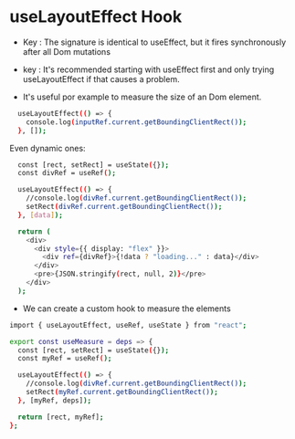 # useLayoutEffect Hook

* Key : The signature is identical to useEffect, but it fires synchronously after all Dom mutations
* key : It's recommended starting with useEffect first and only trying useLayoutEffect if that causes a problem.

* It's useful por example to measure the size of an Dom element.
  
```bash
  useLayoutEffect(() => {
    console.log(inputRef.current.getBoundingClientRect());
  }, []);
```

Even dynamic ones:

```bash
  const [rect, setRect] = useState({});
  const divRef = useRef();

  useLayoutEffect(() => {
    //console.log(divRef.current.getBoundingClientRect());
    setRect(divRef.current.getBoundingClientRect());
  }, [data]);

  return (
    <div>
      <div style={{ display: "flex" }}>
        <div ref={divRef}>{!data ? "loading..." : data}</div>
      </div>
      <pre>{JSON.stringify(rect, null, 2)}</pre>
    </div>
  );
```

* We can create a custom hook to measure the elements

```bash
import { useLayoutEffect, useRef, useState } from "react";

export const useMeasure = deps => {
  const [rect, setRect] = useState({});
  const myRef = useRef();

  useLayoutEffect(() => {
    //console.log(divRef.current.getBoundingClientRect());
    setRect(myRef.current.getBoundingClientRect());
  }, [myRef, deps]);

  return [rect, myRef];
};

```


